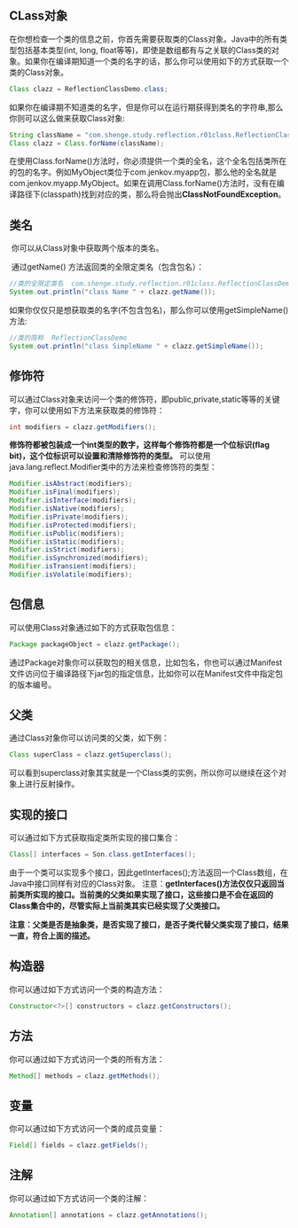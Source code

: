 ## CLass对象

​	在你想检查一个类的信息之前，你首先需要获取类的Class对象。Java中的所有类型包括基本类型(int, long, float等等)，即使是数组都有与之关联的Class类的对象。如果你在编译期知道一个类的名字的话，那么你可以使用如下的方式获取一个类的Class对象。

```java
Class clazz = ReflectionClassDemo.class;
```

​	如果你在编译期不知道类的名字，但是你可以在运行期获得到类名的字符串,那么你则可以这么做来获取Class对象:

```java
String className = "com.shenge.study.reflection.r01class.ReflectionClassDemo";
Class clazz = Class.forName(className);
```

​	在使用Class.forName()方法时，你必须提供一个类的全名，这个全名包括类所在的包的名字。例如MyObject类位于com.jenkov.myapp包，那么他的全名就是com.jenkov.myapp.MyObject。
​	如果在调用Class.forName()方法时，没有在编译路径下(classpath)找到对应的类，那么将会抛出**ClassNotFoundException**。

## 类名

​	你可以从Class对象中获取两个版本的类名。

​	通过getName() 方法返回类的全限定类名（包含包名）：

```java
//类的全限定类名  com.shenge.study.reflection.r01class.ReflectionClassDemo
System.out.println("class Name " + clazz.getName());
```

​	如果你仅仅只是想获取类的名字(不包含包名)，那么你可以使用getSimpleName()方法:

```java
//类的简称  ReflectionClassDemo
System.out.println("class SimpleName " + clazz.getSimpleName());
```

## 修饰符

​	可以通过Class对象来访问一个类的修饰符，即public,private,static等等的关键字，你可以使用如下方法来获取类的修饰符：

```java
int modifiers = clazz.getModifiers();
```

​	**修饰符都被包装成一个int类型的数字，这样每个修饰符都是一个位标识(flag bit)，这个位标识可以设置和清除修饰符的类型。**
​	可以使用java.lang.reflect.Modifier类中的方法来检查修饰符的类型：

```java
Modifier.isAbstract(modifiers);
Modifier.isFinal(modifiers);
Modifier.isInterface(modifiers);
Modifier.isNative(modifiers);
Modifier.isPrivate(modifiers);
Modifier.isProtected(modifiers);
Modifier.isPublic(modifiers);
Modifier.isStatic(modifiers);
Modifier.isStrict(modifiers);
Modifier.isSynchronized(modifiers);
Modifier.isTransient(modifiers);
Modifier.isVolatile(modifiers);
```

## 包信息

可以使用Class对象通过如下的方式获取包信息：

```java
Package packageObject = clazz.getPackage();
```

通过Package对象你可以获取包的相关信息，比如包名，你也可以通过Manifest文件访问位于编译路径下jar包的指定信息，比如你可以在Manifest文件中指定包的版本编号。

## 父类

通过Class对象你可以访问类的父类，如下例：

```java
Class superClass = clazz.getSuperclass();
```

可以看到superclass对象其实就是一个Class类的实例，所以你可以继续在这个对象上进行反射操作。

## 实现的接口

可以通过如下方式获取指定类所实现的接口集合：

```java
Class[] interfaces = Son.class.getInterfaces();
```

由于一个类可以实现多个接口，因此getInterfaces();方法返回一个Class数组，在Java中接口同样有对应的Class对象。
注意：**getInterfaces()方法仅仅只返回当前类所实现的接口。当前类的父类如果实现了接口，这些接口是不会在返回的Class集合中的，尽管实际上当前类其实已经实现了父类接口。**

**注意：父类是否是抽象类，是否实现了接口，是否子类代替父类实现了接口，结果一直，符合上面的描述。**

## 构造器

你可以通过如下方式访问一个类的构造方法：

```java
Constructor<?>[] constructors = clazz.getConstructors();
```

## 方法

你可以通过如下方式访问一个类的所有方法：

```java
Method[] methods = clazz.getMethods();
```

## 变量

你可以通过如下方式访问一个类的成员变量：

```java
Field[] fields = clazz.getFields();
```

## 注解

你可以通过如下方式访问一个类的注解：

```java
Annotation[] annotations = clazz.getAnnotations();
```



